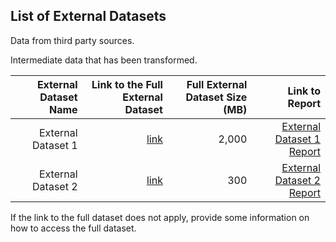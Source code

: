 ## List of External Datasets

Data from third party sources.

Intermediate data that has been transformed.

| External Dataset Name | Link to the Full External Dataset   | Full External Dataset Size (MB)  | Link to Report |
| ---:| ---: | ---: | ---: |
| External Dataset 1 | [link](link/to/external/dataset1) | 2,000 | [External Dataset 1 Report](link/to/report1)|
| External Dataset 2 | [link](link/to/external/dataset2) | 300 | [External Dataset 2 Report](link/to/report2)|


If the link to the full dataset does not apply, provide some information on how to access the full dataset. 
